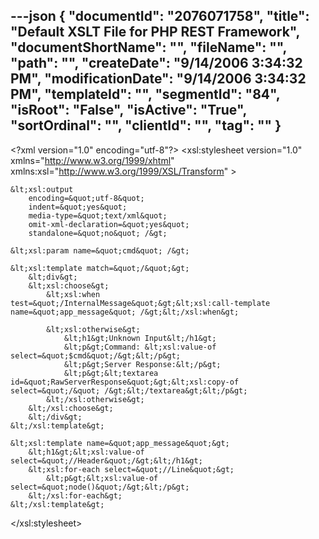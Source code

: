 ---json
{
  "documentId": "2076071758",
  "title": "Default XSLT File for PHP REST Framework",
  "documentShortName": "",
  "fileName": "",
  "path": "",
  "createDate": "9/14/2006 3:34:32 PM",
  "modificationDate": "9/14/2006 3:34:32 PM",
  "templateId": "",
  "segmentId": "84",
  "isRoot": "False",
  "isActive": "True",
  "sortOrdinal": "",
  "clientId": "",
  "tag": ""
}
---

&lt;?xml version=&quot;1.0&quot; encoding=&quot;utf-8&quot;?&gt;
&lt;xsl:stylesheet
    version=&quot;1.0&quot;
    xmlns=&quot;http://www.w3.org/1999/xhtml&quot;
    xmlns:xsl=&quot;http://www.w3.org/1999/XSL/Transform&quot;
    &gt;

    &lt;xsl:output
        encoding=&quot;utf-8&quot;
        indent=&quot;yes&quot;
        media-type=&quot;text/xml&quot;
        omit-xml-declaration=&quot;yes&quot;
        standalone=&quot;no&quot; /&gt;

    &lt;xsl:param name=&quot;cmd&quot; /&gt;

    &lt;xsl:template match=&quot;/&quot;&gt;
        &lt;div&gt;
        &lt;xsl:choose&gt;
            &lt;xsl:when test=&quot;/InternalMessage&quot;&gt;&lt;xsl:call-template name=&quot;app_message&quot; /&gt;&lt;/xsl:when&gt;

            &lt;xsl:otherwise&gt;
                &lt;h1&gt;Unknown Input&lt;/h1&gt;
                &lt;p&gt;Command: &lt;xsl:value-of select=&quot;$cmd&quot;/&gt;&lt;/p&gt;
                &lt;p&gt;Server Response:&lt;/p&gt;
                &lt;p&gt;&lt;textarea id=&quot;RawServerResponse&quot;&gt;&lt;xsl:copy-of select=&quot;/&quot; /&gt;&lt;/textarea&gt;&lt;/p&gt;
            &lt;/xsl:otherwise&gt;
        &lt;/xsl:choose&gt;
        &lt;/div&gt;
    &lt;/xsl:template&gt;

    &lt;xsl:template name=&quot;app_message&quot;&gt;
        &lt;h1&gt;&lt;xsl:value-of select=&quot;//Header&quot;/&gt;&lt;/h1&gt;
        &lt;xsl:for-each select=&quot;//Line&quot;&gt;
            &lt;p&gt;&lt;xsl:value-of select=&quot;node()&quot;/&gt;&lt;/p&gt;
        &lt;/xsl:for-each&gt;
    &lt;/xsl:template&gt;

&lt;/xsl:stylesheet&gt;
